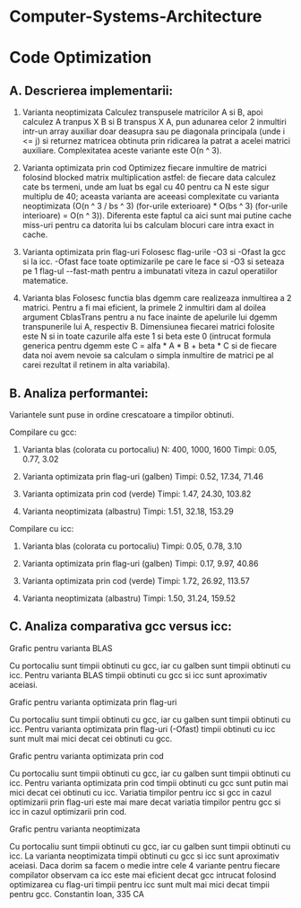 # Computer-Systems-Architecture
# Code Optimization

A. Descrierea implementarii:
---------------------------------
1. Varianta neoptimizata
	Calculez transpusele matricilor A si B, apoi calculez A tranpus X B si B transpus X A, pun adunarea celor 2 inmultiri intr-un array auxiliar doar deasupra sau pe diagonala principala (unde i <= j) si returnez matricea obtinuta prin ridicarea la patrat a acelei matrici auxiliare. Complexitatea aceste variante este O(n ^ 3).

2. Varianta optimizata prin cod
	Optimizez fiecare inmultire de matrici folosind blocked matrix multiplication astfel: de fiecare data calculez cate bs termeni, unde am luat bs egal cu 40 pentru ca N este sigur multiplu de 40; aceasta varianta are aceeasi complexitate cu varianta neoptimizata (O(n ^ 3 / bs ^ 3) (for-urile exterioare) * O(bs ^ 3) (for-urile interioare) = O(n ^ 3)). Diferenta este faptul ca aici sunt mai putine cache miss-uri pentru ca datorita lui bs calculam blocuri care intra exact in cache.

3. Varianta optimizata prin flag-uri
	Folosesc flag-urile -O3 si -Ofast la gcc si la icc. -Ofast face toate optimizarile pe care le face si -O3 si seteaza pe 1 flag-ul --fast-math pentru a imbunatati viteza in cazul operatiilor matematice.

4. Varianta blas
	Folosesc functia blas dgemm care realizeaza inmultirea a 2 matrici. Pentru a fi mai eficient, la primele 2 inmultiri dam al doilea argument CblasTrans pentru a nu face inainte de apelurile lui dgemm transpunerile lui A, respectiv B. Dimensiunea fiecarei matrici folosite este N si in toate cazurile alfa este 1 si beta este 0 (intrucat  formula generica pentru dgemm este C = alfa * A * B + beta * C si de fiecare data noi avem nevoie sa calculam o simpla inmultire de matrici pe al carei rezultat il retinem in alta variabila).

B. Analiza performantei:
--------------------------
Variantele sunt puse in ordine crescatoare a timpilor obtinuti.

Compilare cu gcc:
 

1. Varianta blas (colorata cu portocaliu)
	N:       400, 1000, 1600
	Timpi: 0.05, 0.77, 3.02

2. Varianta optimizata prin flag-uri (galben)
	Timpi: 0.52, 17.34, 71.46

3. Varianta optimizata prin cod (verde)
	Timpi: 1.47, 24.30, 103.82

4. Varianta neoptimizata (albastru)
	Timpi: 1.51, 32.18, 153.29

Compilare cu icc:
 

1. Varianta blas (colorata cu portocaliu)
	Timpi: 0.05, 0.78, 3.10

2. Varianta optimizata prin flag-uri (galben)
	Timpi: 0.17, 9.97, 40.86

3. Varianta optimizata prin cod (verde)
	Timpi: 1.72, 26.92, 113.57

4. Varianta neoptimizata (albastru)
	Timpi: 1.50, 31.24, 159.52

C. Analiza comparativa gcc versus icc:
------------------------------------------------
Grafic pentru varianta BLAS
 
Cu portocaliu sunt timpii obtinuti cu gcc, iar cu galben sunt timpii obtinuti cu icc.
Pentru varianta BLAS timpii obtinuti cu gcc si icc sunt aproximativ aceiasi.

Grafic pentru varianta optimizata prin flag-uri
 
Cu portocaliu sunt timpii obtinuti cu gcc, iar cu galben sunt timpii obtinuti cu icc.
Pentru varianta optimizata prin flag-uri (-Ofast) timpii obtinuti cu icc sunt mult mai mici decat cei obtinuti cu gcc.

Grafic pentru varianta optimizata prin cod
 
Cu portocaliu sunt timpii obtinuti cu gcc, iar cu galben sunt timpii obtinuti cu icc.
Pentru varianta optimizata prin cod timpii obtinuti cu gcc sunt putin mai mici decat cei obtinuti cu icc.
Variatia timpilor pentru icc si gcc in cazul optimizarii prin flag-uri este mai mare decat variatia timpilor pentru gcc si icc in cazul optimizarii prin cod.

Grafic pentru varianta neoptimizata
 
Cu portocaliu sunt timpii obtinuti cu gcc, iar cu galben sunt timpii obtinuti cu icc.
La varianta neoptimizata timpii obtinuti cu gcc si icc sunt aproximativ aceiasi.
Daca dorim sa facem o medie intre cele 4 variante pentru fiecare compilator observam ca icc este mai eficient decat gcc intrucat folosind optimizarea cu flag-uri timpii pentru icc sunt mult mai mici decat timpii pentru gcc.
								Constantin Ioan, 335 CA
